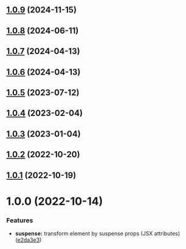 ## [1.0.9](https://github.com/r17x/babel-plugin-react-suspense/compare/v1.0.8...v1.0.9) (2024-11-15)

## [1.0.8](https://github.com/r17x/babel-plugin-react-suspense/compare/v1.0.7...v1.0.8) (2024-06-11)

## [1.0.7](https://github.com/r17x/babel-plugin-react-suspense/compare/v1.0.6...v1.0.7) (2024-04-13)

## [1.0.6](https://github.com/r17x/babel-plugin-react-suspense/compare/v1.0.5...v1.0.6) (2024-04-13)

## [1.0.5](https://github.com/r17x/babel-plugin-react-suspense/compare/v1.0.4...v1.0.5) (2023-07-12)

## [1.0.4](https://github.com/r17x/babel-plugin-react-suspense/compare/v1.0.3...v1.0.4) (2023-02-04)

## [1.0.3](https://github.com/r17x/babel-plugin-react-suspense/compare/v1.0.2...v1.0.3) (2023-01-04)

## [1.0.2](https://github.com/r17x/babel-plugin-react-suspense/compare/v1.0.1...v1.0.2) (2022-10-20)

## [1.0.1](https://github.com/r17x/babel-plugin-react-suspense/compare/v1.0.0...v1.0.1) (2022-10-19)

# 1.0.0 (2022-10-14)

### Features

- **suspense:** transform element by suspense props (JSX attributes) ([e2da3e3](https://github.com/r17x/babel-plugin-react-suspense/commit/e2da3e3bbdcc799708a9eee1479545eeaef83208))
